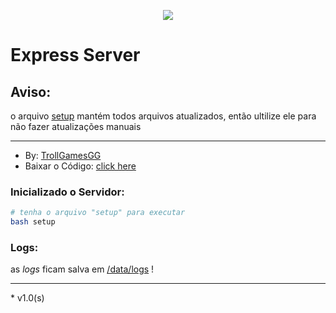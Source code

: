 <p align="center"><img src="https://o.remove.bg/downloads/87ff13de-babc-4661-a700-313ec21a559a/srv-removebg-preview.png"></p>

# Express Server

## Aviso: 

o arquivo [setup](/setup) mantém todos arquivos atualizados, então ultilize ele para não fazer atualizações manuais

<hr>

* By: [TrollGamesGG](github.com/trolgamesgg)
* Baixar o Código: [click here](https://devs.node-cdn.ga/app/p/exp-server.zip)

### Inicializado o Servidor:

```bash
# tenha o arquivo "setup" para executar
bash setup
```

### Logs:

as *logs* ficam salva em [/data/logs](/data/logs) !

<hr>
* v1.0(s)

